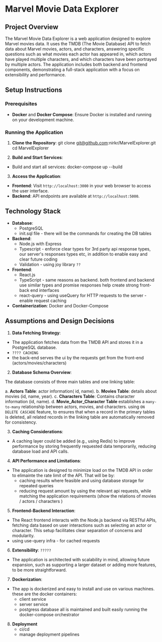 # Marvel Movie Data Explorer

## Project Overview
The Marvel Movie Data Explorer is a web application designed to explore Marvel movies data. It uses the TMDB (The Movie Database) API to fetch data about Marvel movies, actors, and characters, answering specific questions such as what movies each actor has appeared in, which actors have played multiple characters, and which characters have been portrayed by multiple actors. The application includes both backend and frontend components, demonstrating a full-stack application with a focus on extensibility and performance.

## Setup Instructions

### Prerequisites
- **Docker** and **Docker Compose**: Ensure Docker is installed and running on your development machine.

### Running the Application
1. **Clone the Repository**:
   git clone git@github.com:nirkr/MarvelExplorer.git
   cd MarvelExplorer

2. **Build and Start Services**: 
- Build and start all services:
   docker-compose up --build

3. **Access the Application**:
- **Frontend**: Visit `http://localhost:3000` in your web browser to access the user interface.
- **Backend**: API endpoints are available at `http://localhost:5000`.

## Technology Stack
- **Database**: 
    -  PostgreSQL
    -  init.sql file - there will be the commands for creating the DB tables
- **Backend**: 
    - Node.js with Express
    - Typescript - enforce clear types for 3rd party api response types, our server's responses types etc, in addition to enable easy and clear future coding 
    - Validation - using joy library `??`
- **Frontend**: 
    - React.js
    - TypeScript - same reasons as backend. both frontend and backend use similar types and promise responses help create strong front-back end interfaces
    - react-query - using useQuery for HTTP requests to the server - enable request caching
- **Containerization**: Docker and Docker-Compose

## Assumptions and Design Decisions

1. **Data Fetching Strategy**:
- The application fetches data from the TMDB API and stores it in a PostgreSQL database. 
- `???? CACHING`
- the back-end serves the ui by the requests get from the front-end (actors/movies/characters)

2. **Database Schema Overview**:

The database consists of three main tables and one linking table:

a. **Actors Table**: actor information( id, name).
b. **Movies Table**: details about movies (id, name, year).
c. **Characters Table**: Contains character information (id, name).
d. **Movie_Actor_Character Table** establishes a `many-to-many` relationship between actors, movies, and characters. 
    using `ON DELETE CASCADE` feature, to ensures that when a record in the primary tables is deleted, all related records in the linking table are automatically removed for consistency.

3. **Caching Considerations**:
- A caching layer could be added (e.g., using Redis) to improve performance by storing frequently requested data temporarily, reducing database load and API calls.

4. **API Performance and Limitations**:
- The application is designed to minimize load on the TMDB API in order to elimainte the rate limit of the API. That will be by:
    -  caching results where feasible and using database storage for repeated queries
    -  reducing request amount by using the relevant api requests, while matching the application requirements (show the relations of movies / actors / characters )

5. **Frontend-Backend Interaction**:
- The React frontend interacts with the Node.js backend via RESTful APIs, fetching data based on user interactions such as selecting an actor or character. This setup facilitates clear separation of concerns and modularity.
- using use-query infra - for cached requests

6. **Extensibility**: `?????`
- The application is architected with scalability in mind, allowing future expansion, such as supporting a larger dataset or adding more features, to be more straightforward.

7. **Dockerization**:
- The app is dockerized and easy to install and use on various machines. these are the docker containers:
    - client service
    - server service
    - postgress database
all is maintained and built easily running the docker-compose orchestrator

8. **Deployment**
    - ci/cd
    - manage deployment pipelines
